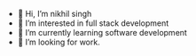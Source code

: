 - 👋 Hi, I’m nikhil singh
- 👀 I’m interested in full stack development
- 🌱 I’m currently learning software development
- 💞️ I’m looking for work.

<!---
nikhilsingh1999/nikhilsingh1999 is a ✨ special ✨ repository because its `README.md` (this file) appears on your GitHub profile.
You can click the Preview link to take a look at your changes.
--->
